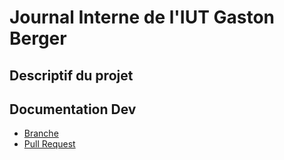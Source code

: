 # Journal Interne de l'IUT Gaston Berger

## Descriptif du projet



## Documentation Dev

* [Branche](/doc/branch.md)
* [Pull Request](/doc/pull-request.md)

